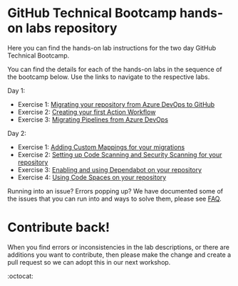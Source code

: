 # GitHub Technical Bootcamp hands-on labs repository

Here you can find the hands-on lab instructions for the two day GitHub Technical Bootcamp.

You can find the details for each of the hands-on labs in the sequence of the bootcamp below. Use the links to navigate to the respective labs. 

Day 1:
- Exercise 1: [Migrating your repository from Azure DevOps to GitHub](settinguprepository.md)
- Exercise 2: [Creating your first Action Workflow](myfirstaction.md)
- Exercise 3: [Migrating Pipelines from Azure DevOps](migration.md)

Day 2:
- Exercise 1: [Adding Custom Mappings for your migrations](Adding-Custom-Mappings-for-your-migrations.md)
- Exercise 2: [Setting up Code Scanning and Security Scanning for your repository](codescanning.md)
- Exercise 3: [Enabling and using Dependabot on your repository](https://github.com/Microsoft-Bootcamp/HOL/blob/main/dependabot.md)
- Exercise 4: [Using Code Spaces on your repository](https://github.com/Microsoft-Bootcamp/HOL/blob/main/codespaces.md)

Running into an issue? Errors popping up? We have documented some of the issues that you can run into and ways to solve them, please see [FAQ](faq.md).

# Contribute back! 
When you find errors or inconsistencies in the lab descriptions, or there are additions you want to contribute, then please make the change and create a pull request so we can adopt this in our next workshop. 

:octocat:
